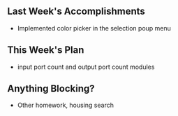 ## Last Week's Accomplishments

 - Implemented color picker in the selection poup menu

## This Week's Plan

 - input port count and output port count modules

## Anything Blocking?

 - Other homework, housing search
